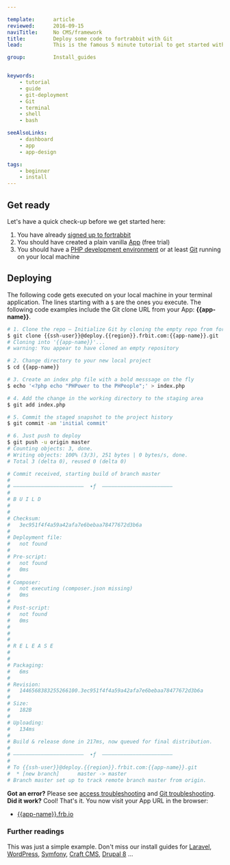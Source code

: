 ```yaml
---

template:      article
reviewed:      2016-09-15
naviTitle:     No CMS/framework
title:         Deploy some code to fortrabbit with Git
lead:          This is the famous 5 minute tutorial to get started with fortrabbit. See how fast and easy you can get your code up and running.

group:         Install_guides


keywords:
    - tutorial
    - guide
    - git-deployment
    - Git
    - terminal
    - shell
    - bash

seeAlsoLinks:
    - dashboard
    - app
    - app-design

tags:
    - beginner
    - install
---
```


## Get ready

Let's have a quick check-up before we get started here:

1. You have already [signed up to fortrabbit](https//dashboard.fortrabbit.com/signup)
2. You should have created a plain vanilla [App](app) (free trial)
3. You should have a [PHP development environment](/local-development) or at least [Git](/git) running on your local machine



## Deploying

The following code gets executed on your local machine in your terminal application. The lines starting with a `$` are the ones you execute. The following code examples include the Git clone URL from your App: **{{app-name}}**.

```bash
# 1. Clone the repo — Initialize Git by cloning the empty repo from fortrabbit
$ git clone {{ssh-user}}@deploy.{{region}}.frbit.com:{{app-name}}.git
# Cloning into '{{app-name}}'...
# warning: You appear to have cloned an empty repository

# 2. Change directory to your new local project
$ cd {{app-name}}

# 3. Create an index php file with a bold messsage on the fly
$ echo '<?php echo "PHPower to the PHPeople";' > index.php

# 4. Add the change in the working directory to the staging area
$ git add index.php

# 5. Commit the staged snapshot to the project history
$ git commit -am 'initial commit'

# 6. Just push to deploy
$ git push -u origin master
# Counting objects: 3, done.
# Writing objects: 100% (3/3), 251 bytes | 0 bytes/s, done.
# Total 3 (delta 0), reused 0 (delta 0)

# Commit received, starting build of branch master
# 
# –––––––––––––––––––––––  ∙ƒ  –––––––––––––––––––––––
# 
# B U I L D
# 
# 
# Checksum:
#   3ec951f4f4a59a42afa7e6bebaa78477672d3b6a
# 
# Deployment file:
#   not found
# 
# Pre-script:
#   not found
#   0ms
# 
# Composer:
#   not executing (composer.json missing)
#   0ms
# 
# Post-script:
#   not found
#   0ms
# 
# 
# 
# R E L E A S E
# 
# 
# Packaging:
#   6ms
# 
# Revision:
#   1446568383255266100.3ec951f4f4a59a42afa7e6bebaa78477672d3b6a
# 
# Size:
#   182B
# 
# Uploading:
#   134ms
# 
# Build & release done in 217ms, now queued for final distribution.
# 
# –––––––––––––––––––––––  ∙ƒ  –––––––––––––––––––––––
# 
# To {{ssh-user}}@deploy.{{region}}.frbit.com:{{app-name}}.git
#  * [new branch]      master -> master
# Branch master set up to track remote branch master from origin.
```
**Got an error?** Please see [access troubleshooting](/access-methods#toc-troubleshooting) and [Git troubleshooting](/git).  
**Did it work?** Cool! That's it. You now visit your App URL in the browser:

* [{{app-name}}.frb.io](https://{{app-name}}.frb.io)

### Further readings

This was just a simple example. Don't miss our install guides for [Laravel](install-laravel), [WordPress](install-wordpress), [Symfony](install-symfony), [Craft CMS](install-craft), [Drupal 8](install-drupal-8) …
